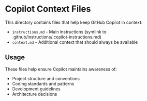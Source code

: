 # Copilot Context Files

This directory contains files that help keep GitHub Copilot in context:

- `instructions.md` - Main instructions (symlink to .github/instructions/.copilot-instructions.md)
- `context.md` - Additional context that should always be available

## Usage

These files help ensure Copilot maintains awareness of:

- Project structure and conventions
- Coding standards and patterns
- Development guidelines
- Architecture decisions
